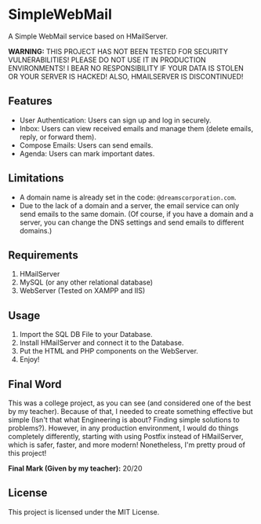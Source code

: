 # SimpleWebMail

A Simple WebMail service based on HMailServer.

**WARNING:** THIS PROJECT HAS NOT BEEN TESTED FOR SECURITY VULNERABILITIES! PLEASE DO NOT USE IT IN PRODUCTION ENVIRONMENTS! I BEAR NO RESPONSIBILITY IF YOUR DATA IS STOLEN OR YOUR SERVER IS HACKED! ALSO, HMAILSERVER IS DISCONTINUED!

## Features

- User Authentication: Users can sign up and log in securely.
- Inbox: Users can view received emails and manage them (delete emails, reply, or forward them).
- Compose Emails: Users can send emails.
- Agenda: Users can mark important dates.

## Limitations

- A domain name is already set in the code: `@dreamscorporation.com`.
- Due to the lack of a domain and a server, the email service can only send emails to the same domain. (Of course, if you have a domain and a server, you can change the DNS settings and send emails to different domains.)

## Requirements

1. HMailServer
2. MySQL (or any other relational database)
3. WebServer (Tested on XAMPP and IIS)

## Usage

1. Import the SQL DB File to your Database.
2. Install HMailServer and connect it to the Database.
3. Put the HTML and PHP components on the WebServer.
4. Enjoy!

## Final Word

This was a college project, as you can see (and considered one of the best by my teacher). Because of that, I needed to create something effective but simple (Isn't that what Engineering is about? Finding simple solutions to problems?). However, in any production environment, I would do things completely differently, starting with using Postfix instead of HMailServer, which is safer, faster, and more modern! Nonetheless, I'm pretty proud of this project!

**Final Mark (Given by my teacher):** 20/20

## License

This project is licensed under the MIT License.
